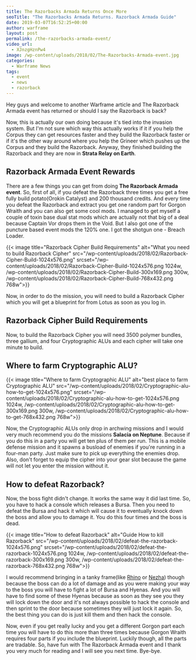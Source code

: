 ```yaml
---
title: The Razorbacks Armada Returns Once More
seoTitle: "The Razorbacks Armada Returns. Razorback Armada Guide"
date: 2019-03-07T16:52:25+00:00
author: warframe
layout: post
permalink: /the-razorbacks-armada-event/
video_url:
  - XJnzgHznPw4
image: /wp-content/uploads/2018/02/The-Razorbacks-Armada-event.jpg
categories:
  - Warframe News
tags:
  - event
  - news
  - razorback
---
```

Hey guys and welcome to another Warframe article and The Razorback Armada event has returned or should I say the Razorback is back?<!--more-->

Now, this is actually our own doing because it's tied into the invasion system. But I'm not sure which way this actually works if it if you help the Corpus they can get resources faster and they build the Razorback faster or if it's the other way around where you help the Grineer which pushes up the Corpus and they build the Razorback. Anyway, they finished building the Razorback and they are now in <b>Strata Relay on Earth</b>.

## Razorback Armada Event Rewards

There are a few things you can get from doing **The Razorback Armada event**. So, first of all, if you defeat the Razorback three times you get a free fully build potato(Orokin Catalyst) and 200 thousand credits. And every time you defeat the Razorback and extract you get one random part for Gorgon Wraith and you can also get some cool mods. I managed to get myself a couple of toxin base dual stat mods which are actually not that big of a deal because Captain Vor drops them in the Void. But I also got one of the puncture based event mods the 120% one. I got the shotgun one - Breach Loader.

{{< image title="Razorback Cipher Build Requirements" alt="What you need to build Razorback Cipher" src="/wp-content/uploads/2018/02/Razorback-Cipher-Build-1024x576.png" srcset="/wp-content/uploads/2018/02/Razorback-Cipher-Build-1024x576.png 1024w, /wp-content/uploads/2018/02/Razorback-Cipher-Build-300x169.png 300w, /wp-content/uploads/2018/02/Razorback-Cipher-Build-768x432.png 768w">}}

Now, in order to do the mission, you will need to build a Razorback Cipher which you will get a blueprint for from Lotus as soon as you log in.

## Razorback Cipher Build Requirements

Now, to build the Razorback Cipher you will need 3500 polymer bundles, three gallium, and four Cryptographic ALUs and each cipher will take one minute to build.

## Where to farm Cryptographic ALU?

{{< image title="Where to farm Cryptographic ALU" alt="best place to farm Cryptographic ALU" src="/wp-content/uploads/2018/02/Cryptographic-alu-how-to-get-1024x576.png" srcset="/wp-content/uploads/2018/02/Cryptographic-alu-how-to-get-1024x576.png 1024w, /wp-content/uploads/2018/02/Cryptographic-alu-how-to-get-300x169.png 300w, /wp-content/uploads/2018/02/Cryptographic-alu-how-to-get-768x432.png 768w">}}

Now, the Cryptographic ALUs only drop in archwing missions and I would very much recommend you do the missions <b>Salacia on Neptune</b>. Because if you do this in a party you will get ten plus of them per run. This is a mobile defense mission and it spawns a busload of enemies if you're running in a four-man party. Just make sure to pick up everything the enemies drop. Also, don't forget to equip the cipher into your gear slot because the game will not let you enter the mission without it.

## How to defeat Razorback?

Now, the boss fight didn't change. It works the same way it did last time. So, you have to hack a console which releases a Bursa. Then you need to defeat the Bursa and hack it which will cause it to eventually knock down the boss and allow you to damage it. You do this four times and the boss is dead.

{{< image title="How to defeat Razorback" alt="Guide How to kill Razorback" src="/wp-content/uploads/2018/02/defeat-the-razorback-1024x576.png" srcset="/wp-content/uploads/2018/02/defeat-the-razorback-1024x576.png 1024w, /wp-content/uploads/2018/02/defeat-the-razorback-300x169.png 300w, /wp-content/uploads/2018/02/defeat-the-razorback-768x432.png 768w">}}

I would recommend bringing in a tanky frame(like [Rhino](/rhino-iron-skin-build/ "Rhino Iron Skin Build") or [Nezha](/nezha-safeguard-build/ "Nezha Safeguard Build")) though because the boss can do a lot of damage and as you were making your way to the boss you will have to fight a lot of Bursa and Hyenas. And you will have to find some of these Hyenas because as soon as they see you they will lock down the door and it's not always possible to hack the console and then sprint to the door because sometimes they will just lock it again. So, the best thing you can do is just kill them and then hack the console.

Now, even if you get really lucky and you get a different Gorgon part each time you will have to do this more than three times because Gorgon Wraith requires four parts if you include the blueprint. Luckily though, all the parts are tradable. So, have fun with The Razorback Armada event and I thank you very much for reading and I will see you next time. Bye-bye.